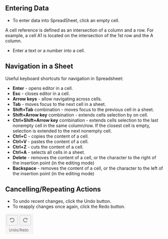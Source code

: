 ## Entering Data

- To enter data into SpreadSheet, click an empty cell. 

A cell reference is defined as an intersection of a column and a row. For example, a cell A1 is located on the intersection of the 1st row and the A column.

- Enter a text or a number into a cell.

## Navigation in a Sheet

Useful keyboard shortcuts for navigation in Spreadsheet:

- **Enter** - opens editor in a cell.
- **Esc** - closes editor in a cell.
- **Arrow keys** - allow navigating across cells.
- **Tab** - moves focus to the next cell in a sheet. 
- **Shift+Tab** combination - moves focus to the previous cell in a sheet.
- **Shift+Arrow key** combination - extends cells selection by on cell.
- **Ctrl+Shift+Arrow key** combination - extends cells selection to the last nonempty cell in the same column/row. If the closest cell is empty, selection is extended to the next nonempty cell.  
- **Ctrl+C** - copies the content of a cell.
- **Ctrl+V** - pastes the content of a cell. 
- **Ctrl+Z** - cuts the content of a cell.
- **Ctrl+A** - selects all cells in a sheet.
- **Delete** - removes the content of a cell, or the character to the right of the insertion point (in the editing mode)
- **Backspace** - removes the content of a cell, or the character to the left of the insertion point (in the editing mode)

## Cancelling/Repeating Actions

- To undo recent changes, click the Undo button.
- To reapply changes once again, click the Redo button.

![Undo/Redo buttons](img/undo_redo_buttons.png)